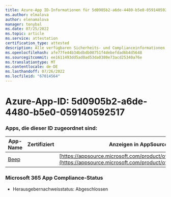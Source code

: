 ```yaml
---
title: Azure-App ID-Informationen für 5d0905b2-a6de-4480-b5e0-059140592517
ms.author: elmalova
author: elenamalova
manager: tonybal
ms.date: 07/25/2022
ms.topic: article
ms.service: attestation
certification_type: attested
description: Alle verfügbaren Sicherheits- und Complianceinformationen für 5d0905b2-a6de-4480-b5e0-059140592517.
ms.openlocfilehash: afe77fe44b34bdbdb00751f4debefdad6b4d5648
ms.sourcegitcommit: ee1611493dd5ad0ad53da0380e73acd25340a76e
ms.translationtype: MT
ms.contentlocale: de-DE
ms.lasthandoff: 07/26/2022
ms.locfileid: "67014564"
---
```

# <a name="azure-app-id-5d0905b2-a6de-4480-b5e0-059140592517"></a>Azure-App-ID: 5d0905b2-a6de-4480-b5e0-059140592517


### <a name="apps-associated-with-this-id"></a>Apps, die dieser ID zugeordnet sind:
| **App-Name** | **Zertifiziert** | **Anzeigen in AppSource** |
|--------------|---------------|-----------------------|
| [Beep](../forward/WA200004364.md) |  | [https://appsource.microsoft.com/product/office/WA200004364](https://appsource.microsoft.com/product/office/WA200004364) |

### <a name="microsoft-365-app-compliance-status"></a>Microsoft 365 App Compliance-Status
- Herausgebernachweisstatus: Abgeschlossen
